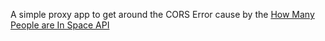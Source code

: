 A simple proxy app to get around the CORS Error cause by the [How Many People are In Space API](https://www.howmanypeopleareinspacerightnow.com/peopleinspace.json)